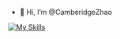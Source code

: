 - 👋 Hi, I’m @CamberidgeZhao


<!---
CamberidgeZhao/CamberidgeZhao is a ✨ special ✨ repository because its `README.md` (this file) appears on your GitHub profile.
You can click the Preview link to take a look at your changes.
--->
[![My Skills](https://skillicons.dev/icons?i=html,css,vscode,docker,linux,md,mongodb,mysql,github,py,bash,c,cpp)](https://skillicons.dev)
